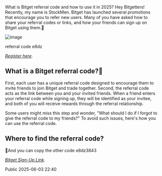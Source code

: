 What is Bitget referral code and how to use it in 2025? Hey Bitgetters! Recently, my name is StockMen. Bitget has launched several promotions that encourage you to refer new users. Many of you have asked how to share your referral codes or links, and how your friends can sign up on Bitget using them.👋

![image](https://private-user-images.githubusercontent.com/152826656/457188948-a2908afb-8e92-44ad-a414-a34075384ff4.png?jwt=eyJhbGciOiJIUzI1NiIsInR5cCI6IkpXVCJ9.eyJpc3MiOiJnaXRodWIuY29tIiwiYXVkIjoicmF3LmdpdGh1YnVzZXJjb250ZW50LmNvbSIsImtleSI6ImtleTUiLCJleHAiOjE3NTAzODk4OTAsIm5iZiI6MTc1MDM4OTU5MCwicGF0aCI6Ii8xNTI4MjY2NTYvNDU3MTg4OTQ4LWEyOTA4YWZiLThlOTItNDRhZC1hNDE0LWEzNDA3NTM4NGZmNC5wbmc_WC1BbXotQWxnb3JpdGhtPUFXUzQtSE1BQy1TSEEyNTYmWC1BbXotQ3JlZGVudGlhbD1BS0lBVkNPRFlMU0E1M1BRSzRaQSUyRjIwMjUwNjIwJTJGdXMtZWFzdC0xJTJGczMlMkZhd3M0X3JlcXVlc3QmWC1BbXotRGF0ZT0yMDI1MDYyMFQwMzE5NTBaJlgtQW16LUV4cGlyZXM9MzAwJlgtQW16LVNpZ25hdHVyZT1jODk5YjUzOTZjY2E4ZWViMzJhODg2Y2QyYTE0MzRlYWQzNjg0ZGViZDI0Yzg1Yzg4ZTdiNTgwMTJhZjE5M2VlJlgtQW16LVNpZ25lZEhlYWRlcnM9aG9zdCJ9.5o1X_DpPnN756QwQXosr-xXbzuKlBk0iqsSfoCKLfAo)

 referral code e8dz
 
 *[Register here](https://partner.bitget.com/bg/9X3CRU)*.

## What is a Bitget referral code?👋

First, each user has a unique referral code designed to encourage them to invite friends to join Bitget and trade together. Second, the referral code acts as the link between you and your invited friends. When a friend enters your referral code while signing up, they will be identified as your invitee, and both of you will receive rewards through the referral relationship.

Some users might miss this step and wonder, "What should I do if I forgot to give the referral code to my friends?" To avoid such issues, here's how you can use the referral code.

## Where to find the referral code?

👋And you can copy the other code e8dz3843
 
 *[Bitget Sign-Up Link](https://partner.bitget.com/bg/chinesehomepage1)*.
 
Public 2025-06-03 22:40

<!--
**bitget-referralcode/bitget-referralcode** is a ✨ _special_ ✨ repository because its `README.md` (this file) appears on your GitHub profile.

Here are some ideas to get you started:

- 🔭 I’m currently working on quant data team.
- 🌱 I’m currently learning python
- 👯 I’m looking to collaborate on ...
- 🤔 I’m looking for help with ...
- 💬 Ask me about ...
- 📫 How to reach me: ...
- 😄 Pronouns: ...
- ⚡ Fun fact: ...
-->
